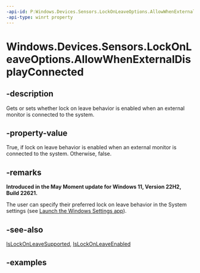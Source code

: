 ```yaml
---
-api-id: P:Windows.Devices.Sensors.LockOnLeaveOptions.AllowWhenExternalDisplayConnected
-api-type: winrt property
---
```


# Windows.Devices.Sensors.LockOnLeaveOptions.AllowWhenExternalDisplayConnected

<!--
public bool AllowWhenExternalDisplayConnected { get; set; }
-->

## -description

Gets or sets whether lock on leave behavior is enabled when an external monitor is connected to the system.

## -property-value

True, if lock on leave behavior is enabled when an external monitor is connected to the system. Otherwise, false.

## -remarks

**Introduced in the May Moment update for Windows 11, Version 22H2, Build 22621.**

The user can specify their preferred lock on leave behavior in the System settings (see [Launch the Windows Settings app](/windows/uwp/launch-resume/launch-settings-app#system)).

## -see-also

[IsLockOnLeaveSupported](humanpresencefeatures_islockonleavesupported.md), [IsLockOnLeaveEnabled](humanpresencesettings_islockonleaveenabled.md)

## -examples
